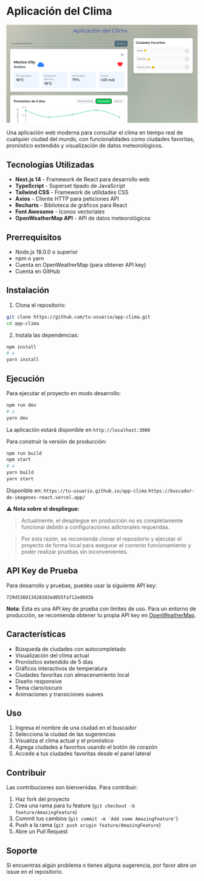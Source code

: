 # Aplicación del Clima

![Vista previa de la aplicación](public/assets/preview.PNG)

Una aplicación web moderna para consultar el clima en tiempo real de cualquier ciudad del mundo, con funcionalidades como ciudades favoritas, pronóstico extendido y visualización de datos meteorológicos.

##  Tecnologías Utilizadas

- **Next.js 14** - Framework de React para desarrollo web
- **TypeScript** - Superset tipado de JavaScript
- **Tailwind CSS** - Framework de utilidades CSS
- **Axios** - Cliente HTTP para peticiones API
- **Recharts** - Biblioteca de gráficos para React
- **Font Awesome** - Iconos vectoriales
- **OpenWeatherMap API** - API de datos meteorológicos

##  Prerrequisitos

- Node.js 18.0.0 o superior
- npm o yarn
- Cuenta en OpenWeatherMap (para obtener API key)
- Cuenta en GitHub

##  Instalación

1. Clona el repositorio:
```bash
git clone https://github.com/tu-usuario/app-clima.git
cd app-clima
```

2. Instala las dependencias:
```bash
npm install
# o
yarn install
```

##  Ejecución

Para ejecutar el proyecto en modo desarrollo:

```bash
npm run dev
# o
yarn dev
```

La aplicación estará disponible en `http://localhost:3000`

Para construir la versión de producción:

```bash
npm run build
npm start
# o
yarn build
yarn start
```


Disponible en: 
`https://tu-usuario.github.io/app-clima`
`https://buscador-de-imagenes-react.vercel.app/`

⚠️ **Nota sobre el despliegue:**  
> Actualmente, el despliegue en producción no es completamente funcional debido a configuraciones adicionales requeridas.
  
> Por esta razón, se recomienda clonar el repositorio y ejecutar el proyecto de forma local para asegurar el correcto funcionamiento y poder realizar pruebas sin inconvenientes.

##  API Key de Prueba

Para desarrollo y pruebas, puedes usar la siguiente API key:
```
729d536913428102ed055faf12ed693b
```

**Nota**: Esta es una API key de prueba con límites de uso. Para un entorno de producción, se recomienda obtener tu propia API key en [OpenWeatherMap](https://openweathermap.org/api).

##  Características

- Búsqueda de ciudades con autocompletado
- Visualización del clima actual
- Pronóstico extendido de 5 días
- Gráficos interactivos de temperatura
- Ciudades favoritas con almacenamiento local
- Diseño responsive
- Tema claro/oscuro
- Animaciones y transiciones suaves

##  Uso

1. Ingresa el nombre de una ciudad en el buscador
2. Selecciona la ciudad de las sugerencias
3. Visualiza el clima actual y el pronóstico
4. Agrega ciudades a favoritos usando el botón de corazón
5. Accede a tus ciudades favoritas desde el panel lateral

##  Contribuir

Las contribuciones son bienvenidas. Para contribuir:

1. Haz fork del proyecto
2. Crea una rama para tu feature (`git checkout -b feature/AmazingFeature`)
3. Commit tus cambios (`git commit -m 'Add some AmazingFeature'`)
4. Push a la rama (`git push origin feature/AmazingFeature`)
5. Abre un Pull Request

## Soporte

Si encuentras algún problema o tienes alguna sugerencia, por favor abre un issue en el repositorio.

